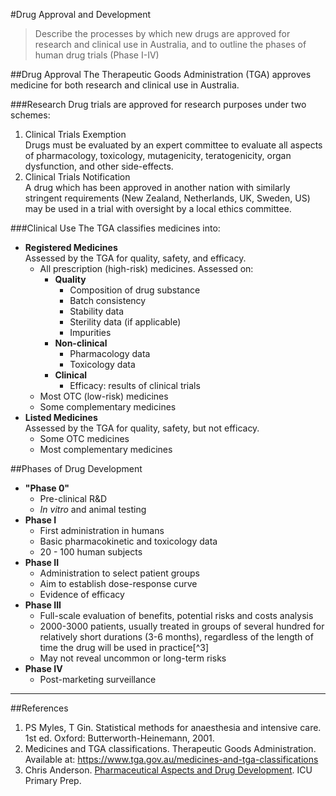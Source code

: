 #Drug Approval and Development
>Describe the processes by which new drugs are approved for research and clinical use in Australia, and to outline the phases of human drug trials (Phase I-IV)

##Drug Approval
The Therapeutic Goods Administration (TGA) approves medicine for both research and clinical use in Australia.

###Research
Drug trials are approved for research purposes under two schemes:  

1. Clinical Trials Exemption  
  Drugs must be evaluated by an expert committee to evaluate all aspects of pharmacology, toxicology, mutagenicity, teratogenicity, organ dysfunction, and other side-effects.
2. Clinical Trials Notification  
  A drug which has been approved in another nation with similarly stringent requirements (New Zealand, Netherlands, UK, Sweden, US) may be used in a trial with oversight by a local ethics committee.

###Clinical Use
The TGA classifies medicines into:

* **Registered Medicines**  
Assessed by the TGA for quality, safety, and efficacy.
    * All prescription (high-risk) medicines. Assessed on:
        * **Quality**
            * Composition of drug substance
            * Batch consistency
            * Stability data
            * Sterility data (if applicable)
            * Impurities
        * **Non-clinical**
            * Pharmacology data
            * Toxicology data
        * **Clinical**
            * Efficacy: results of clinical trials
    * Most OTC (low-risk) medicines
    * Some complementary medicines
* **Listed Medicines**  
Assessed by the TGA for quality, safety, but not efficacy.
    * Some OTC medicines
    * Most complementary medicines

##Phases of Drug Development
* **"Phase 0"**
    * Pre-clinical R&D
    * *In vitro* and animal testing
* **Phase I**  
    * First administration in humans
    * Basic pharmacokinetic and toxicology data
    * 20 - 100 human subjects
* **Phase II**
    * Administration to select patient groups
    * Aim to establish dose-response curve
    * Evidence of efficacy
* **Phase III**  
    * Full-scale evaluation of benefits, potential risks and costs analysis
    * 2000-3000 patients, usually treated in groups of several hundred for relatively short durations (3-6 months), regardless of the length of time the drug will be used in practice[^3]
    * May not reveal uncommon or long-term risks
* **Phase IV**  
    * Post-marketing surveillance

---
##References
1. PS Myles, T Gin. Statistical methods for anaesthesia and intensive care. 1st ed. Oxford: Butterworth-Heinemann, 2001.  
2. Medicines and TGA classifications. Therapeutic Goods Administration. Available at: https://www.tga.gov.au/medicines-and-tga-classifications  
3. Chris Anderson. [Pharmaceutical Aspects and Drug Development](https://icuprimaryprep.files.wordpress.com/2012/05/drug-development-and-pharmaceuticals.pdf). ICU Primary Prep.